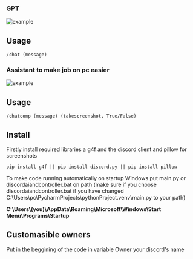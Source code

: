 ### GPT
![example](https://github.com/user-attachments/assets/c210d8b4-5011-4619-ab80-0b1e4660933f)
## Usage
`/chat (message)`
### Assistant to make job on pc easier
![example](https://github.com/user-attachments/assets/e99ed856-1f3d-4340-9c2d-4e93eceebc98)
## Usage
`/chatcomp (message) (takescreenshot, True/False)`
## Install
Firstly install required libraries a g4f and the discord client and pillow for screenshots

`pip install g4f || pip install discord.py || pip install pillow`

To make code running automatically on startup Windows put main.py or discordaiandcontroller.bat on path (make sure if you choose discordaiandcontroller.bat if you have changed C:\Users\pc\PycharmProjects\pythonProject\.venv\main.py to your path) 

__C:\Users\\(you)\AppData\Roaming\Microsoft\Windows\Start Menu\Programs\Startup__

## Customasible owners
Put in the beggining of the code in variable Owner your discord's name
